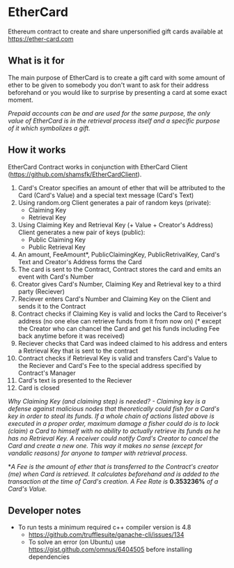 # EtherCard
Ethereum contract to create and share unpersonified gift cards available at https://ether-card.com

## What is it for
The main purpose of EtherCard is to create a gift card with some amount of ether to be given to somebody you don't want to ask for their address beforehand or you would like to surprise by presenting a card at some exact moment.

_Prepaid accounts can be and are used for the same purpose, the only value of EtherCard is in the retrieval process itself and a specific purpose of it which symbolizes a gift._

## How it works
EtherCard Contract works in conjunction with EtherCard Client (https://github.com/shamsfk/EtherCardClient).

1. Card's Creator specifies an amount of ether that will be attributed to the Card (Card's Value) and a special text message (Card's Text)
2. Using random.org Client generates a pair of random keys (private):
    * Claiming Key
    * Retrieval Key
3. Using Claiming Key and Retrieval Key (+ Value + Creator's Address) Client generates a new pair of keys (public):
    * Public Claiming Key
    * Public Retrieval Key
4. An amount, FeeAmount*, PublicClaimingKey, PublicRetrivalKey, Card's Text and Creator's Address forms the Card
5. The card is sent to the Contract, Contract stores the card and emits an event with Card's Number
6. Creator gives Card's Number, Claiming Key and Retrieval key to a third party (Reciever)
7. Reciever enters Card's Number and Claiming Key on the Client and sends it to the Contract
8. Contract checks if Claiming Key is valid and locks the Card to Receiver's address (no one else can retrieve funds from it from now on) (* except the Creator who can chancel the Card and get his funds including Fee back anytime before it was received)
9. Reciever checks that Card was indeed claimed to his address and enters a Retrieval Key that is sent to the contract
10. Contract checks if Retrieval Key is valid and transfers Card's Value to the Reciever and Card's Fee to the special address specified by Contract's Manager
11. Card's text is presented to the Reciever
12. Card is closed

_Why Claiming Key (and claiming step) is needed? - Claiming key is a defense against malicious nodes that theoretically could fish for a Card's key in order to steal its funds. If a whole chain of actions listed above is executed in a proper order, maximum damage a fisher could do is to lock (claim) a Card to himself with no ability to actually retrieve its funds as he has no Retrieval Key. A receiver could notify Card's Creator to cancel the Card and create a new one. This way it makes no sense (except for vandalic reasons) for anyone to tamper with retrieval process._

*_A Fee is the amount of ether that is transferred to the Contract's creator (me) when Card is retrieved. It calculates beforehand and is added to the transaction at the time of Card's creation. A Fee Rate is_ **0.353236%** _of a Card's Value._

## Developer notes
* To run tests a minimum required c++ compiler version is 4.8
    * https://github.com/trufflesuite/ganache-cli/issues/134
    * To solve an error (on Ubuntu) use https://gist.github.com/omnus/6404505 before installing dependencies
